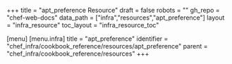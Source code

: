 +++
title = "apt_preference Resource"
draft = false
robots = ""
gh_repo = "chef-web-docs"
data_path = ["infra","resources","apt_preference"]
layout = "infra_resource"
toc_layout = "infra_resource_toc"

[menu]
  [menu.infra]
    title = "apt_preference"
    identifier = "chef_infra/cookbook_reference/resources/apt_preference"
    parent = "chef_infra/cookbook_reference/resources"
+++

<!-- The contents of this page are automatically generated from the apt_preference.yaml file in the data directory. -->
<!-- To suggest a change, edit the https://github.com/chef/chef/blob/master/lib/chef/resource/apt_preference.rb file
      and submit a pull request to the https://github.com/chef/chef repository. -->
